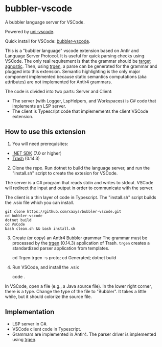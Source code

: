 # bubbler-vscode

A bubbler language server for VSCode.

Powered by [uni-vscode](https://github.com/kaby76/uni-vscode).

Quick install for VSCode: [bubbler-vscode](https://marketplace.visualstudio.com/items?itemName=xaxys.Bubbler).

This is a "bubbler language" vscode extension based on Antlr
and Language Server Protocol. It is useful for quick parsing checks
using VSCode. The only real requirement is that the grammar should be
[target agnostic](https://github.com/antlr/antlr4/blob/master/doc/python-target.md#target-agnostic-grammars).
Then, using [trgen](https://github.com/kaby76/Domemtech.Trash/tree/main/trgen),
a parse can be generated for the grammar and plugged into
this extension. Semantic highlighting is the only major component implemented
because static semantics computations (aka attributes) are not implemented
for Antlr4 grammars.

The code is divided into two parts:
Server and Client:

* The server (with Logger, LspHelpers, and Workspaces) is C# code that
implements an LSP server.
* The client is Typescript code that implemements the client VSCode
extension.

## How to use this extension

1) You will need prerequisites:

* [.NET SDK](https://dotnet.microsoft.com/) (7.0 or higher)
* [Trash](https://github.com/kaby76/Domemtech.Trash#install) (0.14.3)

2) Clone the repo. Run dotnet to build the language server, and run the "install.sh" script
to create the extesion for VSCode.

The server is a
C# program that reads stdin and writes to stdout. VSCode will redirect the input and output
in order to communicate with the server.

The client is a thin layer of code in Typescript. The "install.sh" script builds the
.vsix file which you can install.

    git clone https://github.com/xaxys/bubbler-vscode.git
    cd bubbler-vscode
    dotnet build
    cd VsCode
    bash clean.sh && bash install.sh

3) Create (or copy) an Antlr4 Bubbler grammar
The grammar must be processed by the
[trgen](https://github.com/kaby76/Domemtech.Trash/tree/main/trgen) (0.14.3) application of Trash.
`trgen` creates a standardized parser application from templates.

    cd Trgen
    trgen -s proto; cd Generated; dotnet build

4) Run VSCode, and install the .vsix 

    code .
    
In VSCode, open a file (e.g., a Java source file). In the lower right corner, there is a type. Change
the type of the file to "Bubbler". It takes a little while, but it should colorize the source file.

## Implementation

* LSP server in C#.
* VSCode client code in Typescript.
* Grammars are implemented in Antlr4. The parser driver is implemented
using [trgen](https://github.com/kaby76/Domemtech.Trash/tree/main/trgen).
